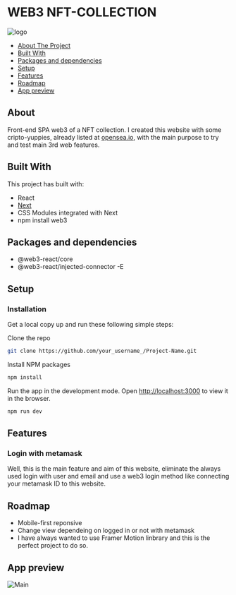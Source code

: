 # WEB3 NFT-COLLECTION
![logo](https://lh3.googleusercontent.com/BNplmOqNyFNllGP1cBgxgA38tQ4g7KnkJR89w0OW9fkY-UfLPQ8JklbzeKWHEWzQ9lVik7cSCSvRmF6SyHQEICX4wa7ZpepeEb5uWQ=w600)


* [About The Project](#about)
* [Built With](#built-with)
* [Packages and dependencies](#packages-and-dependencies)
* [Setup](#setup)
* [Features](#features)
* [Roadmap](#roadmap)
* [App preview](#app-preview)


## About

Front-end SPA web3 of a NFT collection. I created this website with some cripto-yuppies, already listed at [opensea.io](https://opensea.io/collection/yuppie90s-collection), with the main purpose to try and test main 3rd web features.


## Built With

This project has built with:
* React
* [Next](https://nextjs.org/) 
* CSS Modules integrated with Next
* npm install web3


## Packages and dependencies
* @web3-react/core
* @web3-react/injected-connector -E


## Setup

### Installation

Get a local copy up and run these following simple steps:

Clone the repo
```bash
git clone https://github.com/your_username_/Project-Name.git
```

Install NPM packages
```bash
npm install
```

Run the app in the development mode.
Open [http://localhost:3000](http://localhost:3000) to view it in the browser.
```bash
npm run dev
```

## Features

### Login with metamask
Well, this is the main feature and aim of this website, eliminate the always used login with user and email and use a web3 login method like connecting your metamask ID to this website.

## Roadmap
* Mobile-first reponsive
* Change view dependeing on logged in or not with metamask
* I have always wanted to use Framer Motion linbrary and this is the perfect project to do so.

## App preview
![Main]()
